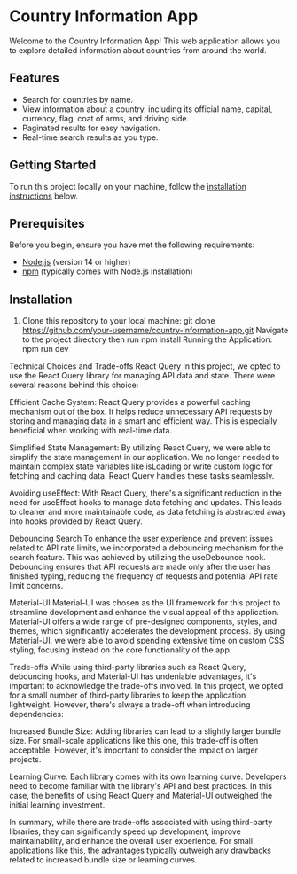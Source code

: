 # Country Information App

Welcome to the Country Information App! This web application allows you to explore detailed information about countries from around the world.

## Features

- Search for countries by name.
- View information about a country, including its official name, capital, currency, flag, coat of arms, and driving side.
- Paginated results for easy navigation.
- Real-time search results as you type.

## Getting Started

To run this project locally on your machine, follow the [installation instructions](#installation) below.

## Prerequisites

Before you begin, ensure you have met the following requirements:

- [Node.js](https://nodejs.org/) (version 14 or higher)
- [npm](https://www.npmjs.com/) (typically comes with Node.js installation)

## Installation

1. Clone this repository to your local machine:
   git clone https://github.com/your-username/country-information-app.git
Navigate to the project directory then  run npm install
Running the Application: npm run dev


Technical Choices and Trade-offs
React Query
In this project, we opted to use the React Query library for managing API data and state. There were several reasons behind this choice:

Efficient Cache System: React Query provides a powerful caching mechanism out of the box. It helps reduce unnecessary API requests by storing and managing data in a smart and efficient way. This is especially beneficial when working with real-time data.

Simplified State Management: By utilizing React Query, we were able to simplify the state management in our application. We no longer needed to maintain complex state variables like isLoading or write custom logic for fetching and caching data. React Query handles these tasks seamlessly.

Avoiding useEffect: With React Query, there's a significant reduction in the need for useEffect hooks to manage data fetching and updates. This leads to cleaner and more maintainable code, as data fetching is abstracted away into hooks provided by React Query.

Debouncing Search
To enhance the user experience and prevent issues related to API rate limits, we incorporated a debouncing mechanism for the search feature. This was achieved by utilizing the useDebounce hook. Debouncing ensures that API requests are made only after the user has finished typing, reducing the frequency of requests and potential API rate limit concerns.

Material-UI
Material-UI was chosen as the UI framework for this project to streamline development and enhance the visual appeal of the application. Material-UI offers a wide range of pre-designed components, styles, and themes, which significantly accelerates the development process. By using Material-UI, we were able to avoid spending extensive time on custom CSS styling, focusing instead on the core functionality of the app.

Trade-offs
While using third-party libraries such as React Query, debouncing hooks, and Material-UI has undeniable advantages, it's important to acknowledge the trade-offs involved. In this project, we opted for a small number of third-party libraries to keep the application lightweight. However, there's always a trade-off when introducing dependencies:

Increased Bundle Size: Adding libraries can lead to a slightly larger bundle size. For small-scale applications like this one, this trade-off is often acceptable. However, it's important to consider the impact on larger projects.

Learning Curve: Each library comes with its own learning curve. Developers need to become familiar with the library's API and best practices. In this case, the benefits of using React Query and Material-UI outweighed the initial learning investment.

In summary, while there are trade-offs associated with using third-party libraries, they can significantly speed up development, improve maintainability, and enhance the overall user experience. For small applications like this, the advantages typically outweigh any drawbacks related to increased bundle size or learning curves.